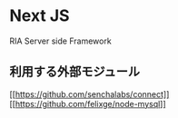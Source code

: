 # Next JS

RIA Server side Framework

## 利用する外部モジュール

[[https://github.com/senchalabs/connect]]
[[https://github.com/felixge/node-mysql]]

